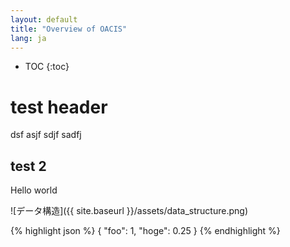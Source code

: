 ```yaml
---
layout: default
title: "Overview of OACIS"
lang: ja
---
```


* TOC
{:toc}

# test header

dsf
asjf
sdjf
sadfj

## test 2
Hello world

![データ構造]({{ site.baseurl }}/assets/data_structure.png)

{% highlight json %}
{
  "foo": 1,
  "hoge": 0.25
}
{% endhighlight %}

